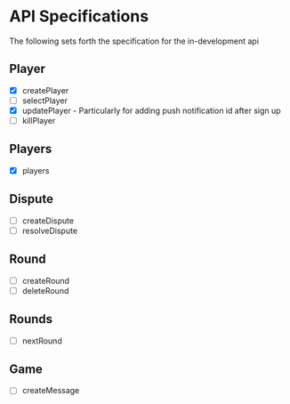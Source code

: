 # API Specifications
The following sets forth the specification for the in-development api

## Player
- [X] createPlayer
- [ ] selectPlayer
- [x] updatePlayer - Particularly for adding push notification id after sign up
- [ ] killPlayer

## Players
- [x] players

## Dispute
- [ ] createDispute
- [ ] resolveDispute

## Round
- [ ] createRound
- [ ] deleteRound

## Rounds
- [ ] nextRound

## Game
- [ ] createMessage